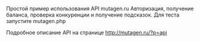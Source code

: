 Простой пример использования API mutagen.ru
Авторизация, получение баланса, проверка конкуренции и получение подсказок. Для теста запустите mutagen.php

Подробное описание API на странице http://mutagen.ru/?p=api
